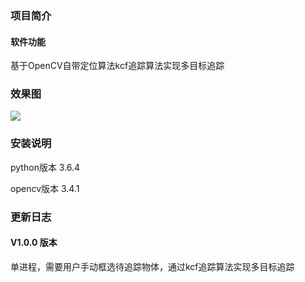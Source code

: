 ### 项目简介

#### 软件功能

基于OpenCV自带定位算法kcf追踪算法实现多目标追踪

### 效果图

![](C:\Users\24111\AppData\Roaming\marktext\images\2024-04-25-19-35-34-image.png)

### 安装说明

python版本 3.6.4

opencv版本 3.4.1

### 更新日志

#### V1.0.0 版本

单进程，需要用户手动框选待追踪物体，通过kcf追踪算法实现多目标追踪


